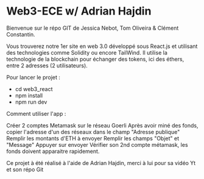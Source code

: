 # Web3-ECE w/ Adrian Hajdin

Bienvenue sur le répo GIT de Jessica Nebot, Tom Oliveira & Clément Constantin.

Vous trouverez notre 1er site en web 3.0 développé sous React.js et utilisant des technologies comme Solidity ou encore TailWind. 
Il utilise la technologie de la blockchain pour échanger des tokens, ici des éthers, entre 2 adresses (2 utilisateurs).

Pour lancer le projet : 

- cd web3_react
- npm install
- npm run dev


Comment utiliser l'app :

Créer 2 comptes Metamask sur le réseau Goerli
Après avoir miné des fonds, copier l'adresse d'un des réseaux dans le champ "Adresse publique"
Remplir les montants d'ETH à envoyer
Remplir les champs "Objet" et "Message"
Appuyer sur envoyer
Vérifier son 2nd compte métamask, les fonds doivent apparaitre rapidement.



Ce projet à été réalisé à l'aide de Adrian Hajdin, merci à lui pour sa vidéo Yt et son répo Git
